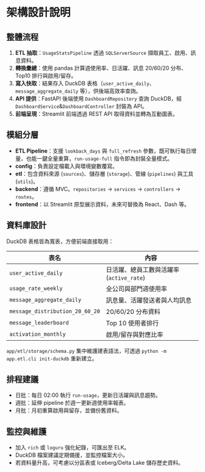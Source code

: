 ﻿# 架構設計說明

## 整體流程

1. **ETL 抽取**：`UsageStatsPipeline` 透過 `SQLServerSource` 擷取員工、啟用、訊息資料。
2. **轉換彙總**：使用 pandas 計算週使用率、日活躍、訊息 20/60/20 分布、Top10 排行與啟用/留存。
3. **寫入快取**：結果存入 DuckDB 表格（`user_active_daily`、`message_aggregate_daily` 等），供後端高效率查詢。
4. **API 提供**：FastAPI 後端使用 `DashboardRepository` 查詢 DuckDB，經 `DashboardService`&`DashboardController` 封裝為 API。
5. **前端呈現**：Streamlit 前端透過 REST API 取得資料並轉為互動圖表。

## 模組分層

- **ETL Pipeline**：支援 `lookback_days` 與 `full_refresh` 參數，既可執行每日增量，也能一鍵全量重算，`run-usage-full` 指令即為封裝全量模式。
- **config**：負責設定檔載入與環境變數覆寫。
- **etl**：包含資料來源 (`sources`)、儲存層 (`storage`)、管線 (`pipelines`) 與工具 (`utils`)。
- **backend**：遵循 MVC。`repositories` -> `services` -> `controllers` -> `routes`。
- **frontend**：以 Streamlit 原型展示資料，未來可替換為 React、Dash 等。

## 資料庫設計

DuckDB 表格皆為寬表，方便前端直接取用：

| 表名 | 內容 |
| ---- | ---- |
| `user_active_daily` | 日活躍、總員工數與活躍率 (`active_rate`) |
| `usage_rate_weekly` | 全公司與部門週使用率 |
| `message_aggregate_daily` | 訊息量、活躍發送者與人均訊息 |
| `message_distribution_20_60_20` | 20/60/20 分布資料 |
| `message_leaderboard` | Top 10 使用者排行 |
| `activation_monthly` | 啟用/留存與對應比率 |

`app/etl/storage/schema.py` 集中維護建表語法，可透過 `python -m app.etl.cli init-duckdb` 重新建立。

## 排程建議

- 日批：每日 02:00 執行 `run-usage`，更新日活躍與訊息趨勢。
- 週批：延伸 pipeline 於週一更新週使用率報表。
- 月批：月初重算啟用與留存，並備份舊資料。

## 監控與維護

- 加入 `rich` 或 `loguru` 強化紀錄，可匯出至 ELK。
- DuckDB 檔案建議定期備援，並監控檔案大小。
- 若資料量升高，可考慮以分區表或 Iceberg/Delta Lake 儲存歷史資料。

